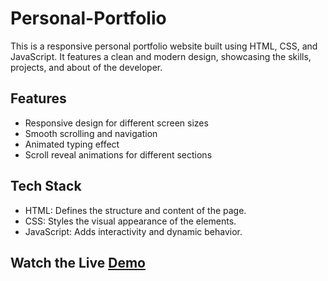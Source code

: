 # Personal-Portfolio
This is a responsive personal portfolio website built using HTML, CSS, and JavaScript. It features a clean and modern design, showcasing the skills, projects, and about of the developer.

## Features

- Responsive design for different screen sizes
- Smooth scrolling and navigation
- Animated typing effect
- Scroll reveal animations for different sections

## Tech Stack
- HTML: Defines the structure and content of the page.
- CSS: Styles the visual appearance of the elements.
- JavaScript: Adds interactivity and dynamic behavior.

## Watch the Live [Demo](https://nikhils045.github.io/Personal-Portfolio/)
